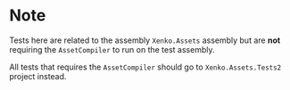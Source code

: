 # Note

Tests here are related to the assembly `Xenko.Assets` assembly but are **not** requiring the `AssetCompiler` to run on the test assembly.

All tests that requires the `AssetCompiler` should go to `Xenko.Assets.Tests2` project instead.